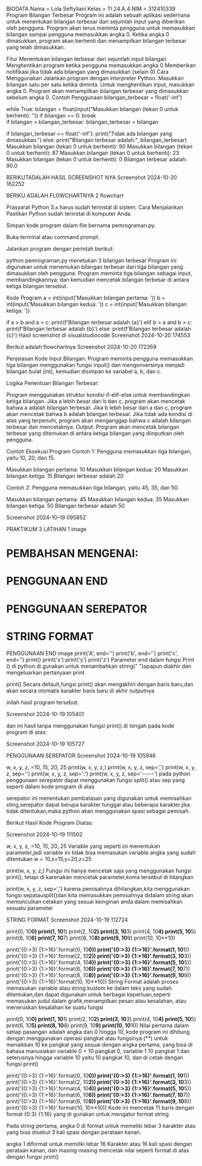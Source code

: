BIODATA
Nama = Lola Seftyliani
Kelas = TI.24.A.4
NIM = 312410339
Program Bilangan Terbesar
Program ini adalah sebuah aplikasi sederhana untuk menentukan bilangan terbesar dari sejumlah input yang diberikan oleh pengguna. Program akan terus meminta pengguna untuk memasukkan bilangan sampai pengguna memasukkan angka 0. Ketika angka 0 dimasukkan, program akan berhenti dan menampilkan bilangan terbesar yang telah dimasukkan.

Fitur
Menentukan bilangan terbesar dari sejumlah input bilangan
Menghentikan program ketika pengguna memasukkan angka 0
Memberikan notifikasi jika tidak ada bilangan yang dimasukkan (selain 0)
Cara Menggunakan
Jalankan program dengan interpreter Python.
Masukkan bilangan satu per satu ketika diminta.
Untuk menghentikan input, masukkan angka 0.
Program akan menampilkan bilangan terbesar yang dimasukkan sebelum angka 0.
Contoh Penggunaan
bilangan_terbesar = float('-inf')  

while True:
    bilangan = float(input("Masukkan bilangan (tekan 0 untuk berhenti): "))
    if bilangan == 0:
        break   
    if bilangan > bilangan_terbesar:
        bilangan_terbesar = bilangan

if bilangan_terbesar == float('-inf'):
    print("Tidak ada bilangan yang dimasukkan.")
else:
    print("Bilangan terbesar adalah:", bilangan_terbesar)
Masukkan bilangan (tekan 0 untuk berhenti): 90
Masukkan bilangan (tekan 0 untuk berhenti): 87
Masukkan bilangan (tekan 0 untuk berhenti): 23
Masukkan bilangan (tekan 0 untuk berhenti): 0
Bilangan terbesar adalah: 90.0

BERIKUTADALAH HASIL SCREENSHOT NYA
Screenshot 2024-10-20 162252

BERIKU ADALAH FLOWCHARTNYA
2 flowchart

Prasyarat
Python 3.x harus sudah terinstal di sistem.
Cara Menjalankan
Pastikan Python sudah terinstal di komputer Anda.

Simpan kode program dalam file bernama pemrograman.py.

Buka terminal atau command prompt.

Jalankan program dengan perintah berikut:

python pemrograman.py
menetukan 3 bilangan terbesar
Program ini digunakan untuk menemukan bilangan terbesar dari tiga bilangan yang dimasukkan oleh pengguna. Program meminta tiga bilangan sebagai input, membandingkannya, dan kemudian mencetak bilangan terbesar di antara ketiga bilangan tersebut.

Kode Program
a = int(input('Masukkan bilangan pertama: '))
b = int(input('Masukkan bilangan kedua: '))
c = int(input('Masukkan bilangan ketiga: '))

if a > b and a > c:
    print(f'Bilangan terbesar adalah {a}')
elif b > a and b > c:
    print(f'Bilangan terbesar adalah {b}')
else:
    print(f'Bilangan terbesar adalah {c}')
Hasil screenshot di visualstudiocode
Screenshot 2024-10-20 174553

Berikut adalah flowchartnya
Screenshot 2024-10-20 172359

Penjelasan Kode
Input Bilangan: Program meminta pengguna memasukkan tiga bilangan menggunakan fungsi input() dan mengonversinya menjadi bilangan bulat (int), kemudian disimpan ke variabel a, b, dan c.

Logika Penentuan Bilangan Terbesar:

Program menggunakan struktur kondisi if-elif-else untuk membandingkan ketiga bilangan.
Jika a lebih besar dari b dan c, program akan mencetak bahwa a adalah bilangan terbesar.
Jika b lebih besar dari a dan c, program akan mencetak bahwa b adalah bilangan terbesar.
Jika tidak ada kondisi di atas yang terpenuhi, program akan menganggap bahwa c adalah bilangan terbesar dan mencetaknya.
Output: Program akan mencetak bilangan terbesar yang ditemukan di antara ketiga bilangan yang diinputkan oleh pengguna.

Contoh Eksekusi Program
Contoh 1:
Pengguna memasukkan tiga bilangan, yaitu 10, 20, dan 15.

Masukkan bilangan pertama: 10 Masukkan bilangan kedua: 20 Masukkan bilangan ketiga: 15 Bilangan terbesar adalah 20

Contoh 2:
Pengguna memasukkan tiga bilangan, yaitu 45, 35, dan 50.

Masukkan bilangan pertama: 45 Masukkan bilangan kedua: 35 Masukkan bilangan ketiga: 50 Bilangan terbesar adalah 50

Screenshot 2024-10-19 095852

PRAKTIKUM 3
LATIHAN 1
image
# PEMBAHSAN MENGENAI:

# PENGGUNAAN END

# PENGGUNAAN SEREPATOR

# STRING FORMAT

PENGGUNAAN END
image
print('A', end='')
print('b', end='')
print('c', end='')
print()
print('x')
print('y')
print('z')
Parameter end dalam fungsi Print () di python di gunakan untuk menambahkan string(" ")apapun diakhir dan mengeluarkan pertanyaan print

print()
Secara default,fungsi print() akan mengakhiri dengan baris baru,dan akan secara otomatis karakter baris baru di akhir outputnya

inilah hasil program tersebut:

Screenshot 2024-10-19 105401

dan ini hasil tanpa menggunakan fungsi print() di tengah pada kode program di atas:

Screenshot 2024-10-19 105727

PENGGUNAAN SEREPATOR
Screenshot 2024-10-19 105946

w, x, y, z, =10, 15, 20, 25
print(w, x, y, z,)
print(w, x, y, z, sep=',')
print(w, x, y, z, sep='')
print(w, x, y, z, sep=':')
print(w, x, y, z, sep='-----')
pada python penggunaan serepator dapat menggunakan fungsi split() atau sep yang seperti dalam kode program di atas

serepator ini menentukan pembatasan yang digunakan untuk memisahkan sting,serepator dapat berupa karakter tunggal atau beberapa karakter.jika tidak ditentukan,maka python akan menggunakan spasi sebagai pemisah.

Berikut Hasil Kode Program Diatas:

Screenshot 2024-10-19 111502

w, x, y, z, =10, 15, 20, 25
Variable yang seperti ini menentukan parameter,jadi variable ini tidak bisa memasukan variable angka yang sudah ditentukan w = 10,x=15,y=20,z=25

print(w, x, y, z,)
Fungsi ini hanya mencetak saja yang menggunakan fungsi print(), tetapi di karenakan mencetak parameter,koma tersebut di hilangkan

print(w, x, y, z, sep=',')
karena pemisahnya dihilangkan,kita menggunakan fungsi sepatausplit()dan kita memasukkan pemisahnya didalam string akan memunculkan cetakan yang sesuai keinginan anda dalam memisahkan sesuatu parameter

STRING FORMAT
Screenshot 2024-10-19 112724

print(0, 10**0)
print(1, 10**1)
print(2, 10**2)
print(3, 10**3)
print(4, 10**4)
print(5, 10**5)
print(6, 10**6)
print(7, 10**7)
print(8, 10**8)
print(9, 10**9)
print(10, 10**10)

print('{0:>3} {1:>16}'.format(0, 10**0))
print('{0:>3} {1:>16}'.format(1, 10**1))
print('{0:>3} {1:>16}'.format(2, 10**2))
print('{0:>3} {1:>16}'.format(3, 10**3))
print('{0:>3} {1:>16}'.format(4, 10**4))
print('{0:>3} {1:>16}'.format(5, 10**5))
print('{0:>3} {1:>16}'.format(6, 10**6))
print('{0:>3} {1:>16}'.format(7, 10**7))
print('{0:>3} {1:>16}'.format(8, 10**8))
print('{0:>3} {1:>16}'.format(9, 10**9))
print('{0:>3} {1:>16}'.format(10, 10**10))
String Format adalah proses memasukan variable atau string kustom ke dalam teks yang sudah ditentukan,dan dapat digunakan untuk berbagai keperluan,seperti memasukan judul dalam grafik,menampilkan pesan atau kesalahan, atau meneruskan kesalahan ke suatu fungsi

print(0, 10**0)
print(1, 10**1)
print(2, 10**2)
print(3, 10**3)
print(4, 10**4)
print(5, 10**5)
print(6, 10**5)
print(8, 10**8)
print(9, 10**9)
print(10, 10**10)
Nilai pertama dalam setiap pasangan adalah angka dari 0 hingga 10, kode program ini dihitung dengan menggunakan operasi pangkat atau fungsinya (**) untuk menaikkan 10 ke pangkat yang sesuai dengan angka pertama, yang bisa di bahasa manusiakan variable 0 = 10 pangkat 0, variable 1 10 pangkat 1 dan seterusnya hingga variable 10 yaitu 10 pangkat 10, dan di cetak dengan fungsi print()

print('{0:>3} {1:>16}'.format(0, 10**0))
print('{0:>3} {1:>16}'.format(1, 10**1))
print('{0:>3} {1:>16}'.format(2, 10**2))
print('{0:>3} {1:>16}'.format(3, 10**3))
print('{0:>3} {1:>16}'.format(4, 10**4))
print('{0:>3} {1:>16}'.format(5, 10**5))
print('{0:>3} {1:>16}'.format(6, 10**6))
print('{0:>3} {1:>16}'.format(7, 10**7))
print('{0:>3} {1:>16}'.format(8, 10**8))
print('{0:>3} {1:>16}'.format(9, 10**9))
print('{0:>3} {1:>16}'.format(10, 10**10))
Kode ini mencetak 11 baris dengan format {0:3} {1:16} yang di gunakan untuk mengatur format string

Pada string pertama, angka 0 di format untuk memeliki lebar 3 karakter atau yang bisa disebut 3 kali spasi dengan perataan kanan.

angka 1 diformat untuk memiliki lebar 16 Karakter atau 16 kali spasi dengan perataan kanan, dan masing-masing mencetak nilai seperti format di atas dengan fungsi print()
